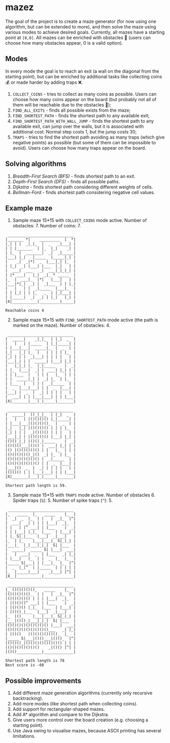 # mazez
The goal of the project is to create a maze generator (for now using one algorithm, but can be extended to more), and then solve the maze using various modes to achieve desired goals.
Currently, all mazes have a starting point at `[0,0]`. All mazes can be enriched with obstacles 🚫 (users can choose how many obstacles appear, 0 is a valid option).

## Modes
In every mode the goal is to reach an exit (a wall on the diagonal from the starting point), but can be enriched by additional tasks like collecting coins 💰 or made harder by adding traps ❌.
1. `COLLECT_COINS` - tries to collect as many coins as possible. Users can choose how many coins appear on the board (but probably not all of them will be reachable due to the obstacles 🚫);
2. `FIND_ALL_EXITS` - finds all possible exists from the maze;
3. `FIND_SHORTEST_PATH` - finds the shortest path to any available exit;
4. `FIND_SHORTEST_PATH_WITH_WALL_JUMP` - finds the shortest path to any available exit, can jump over the walls, but it is associated with additional cost. Normal step costs 1, but the jump costs 30;
5. `TRAPS` - tries to find the shortest path avoiding as many traps (which give negative points) as possible (but some of them can be impossible to avoid). Users can choose how many traps appear on the board. 

## Solving algorithms
1. *Breadth-First Search (BFS)* - finds shortest path to an exit.
2. *Depth-First Search (DFS)* - finds all possible paths.
3. *Dijkstra* - finds shortest path considering different weights of cells.
4. *Bellman-Ford* - finds shortest path considering negative cell values.

## Example maze
1. Sample maze 15*15 with `COLLECT_COINS` mode active. Number of obstacles: 7. Number of coins: 7.
```
 _____________________________
|_______ *|    _________  |  *|
|_| | |  _|_|_  |  _   _|___| |
| | |_______  | |_  |_|    _| |
| |_  |  _______|  _|  _|_____|
|___| |_|   |_____  |_____|_| |
|    _|  _|*|  _  |___|_| |_  |
| |_|  _| |___| |___  |_|   | |
|  ___|  ___   _|  ___|_|_|_| |
| |* ___|   |_|  _|_ * _____  |
|_  |  ___|_  |*|   |___|   | |
|___|*|_|  _| |  _|___  | | |_|
|   |   | |  _|_____  |___|_  |
| | |_| | | |_   _  | |_|___| |
| |_____|  _|  _| | |_|   |_| |
|X|___________|_________|_____|

Reachable coins 4
```
2. Sample maze 15*15 with `FIND_SHORTEST_PATH` mode active (the path is marked on the maze). Number of obstacles: 4. 

```
 _____________________________
|  _____|    _|_|_  | |_|  _  |
|   |   | |_____  | |_|_____| |
| |___|___|  _____|_  |  _  | |
|_|   |_| |_  |   | | | | |_  |
|_| | | |  _|___| | | | |   | |
|___|_| | |  _____| |___| |_| |
|   |_|_| |_  |_|_____    |  _|
| |_  |___|  _| |  ___| |_| | |
| | |___  |   | | |   |_  | | |
| |  _____|_| |  _| |_  | |_  |
| |___  |   | | |  _|_____  | |
|  _  |___|___| | |  _  |___| |
|___| |  _  |  _| | | | |   | |
|  ___| | | |___|___| | | |___|
|X|_______|___|_|_____|_______|

 _____________________________
|  _____|  ()_|_|_  | |_|  _  |
|   |   | |()()()() |_|_____| |
| |___|___|()()()()_  |  _  | |
|_|   |_| |()()()() | | | |_  |
|_| | | |  _|()()() | | |   | |
|___|_| | |()()()() |___| |_| |
|()()_|_| |()()_|_____    |  _|
|()()()___|()() |  ___| |_| | |
|() |()()()()() | |   |_  | | |
|()()()()()_|()  _| |_  | |_  |
|()()()()()()() |  _|_____  | |
|()()()()()()() | |  _  |___| |
|___|()  _  |  _| | | | |   | |
|()()() | | |___|___| | | |___|
|X|_______|___|_|_____|_______|

Shortest path length is 59.
```
3. Sample maze 15*15 with `TRAPS` mode active. Number of obstacles 6. Spider traps (`S`): 5. Number of spike traps (`^`): 5. 
 
```
 _____________________________
|_   _____  |_   _____    |_  |
|  _|  _  |_  | |   |  _|_  |^|
|  ___|  _| | | | |___|  _|_  |
| |   | |^ ___| | |___    |  _|
| | |___| |_|_  |___  | |___| |
| |_ S|_|___  |___|  _|___|   |
|_  | |_    |___|___|_ S|_|_| |
|___|_  |_|___|_|_|  S| |___  |
|  _____|  _____ S| |___|  ___|
|   |  ___|  _  | |___   _| |_|
| |___|   |_  | |  _  |_  |_  |
|_____ S|___| | |___|_  |_  |^|
|  _  |_|^  | |_____  | | | | |
|_  |_____|___|    _|___| |^| |
|X__|___________|_____________|

 _____________________________
|_ ()()()()()_   _____    |_  |
|()()()()()_  | |   |  _|_  |^|
|()()()()() | | | |___|  _|_  |
| |()()()^ ___| | |___    |  _|
| |()()() |_|_  |___  | |___| |
| |()()_|___  |___|  _|___|   |
|_  |()_    |___|___|_ S|_|_| |
|___|()()_|___|_|_|  S| |___  |
|()()()()()()()()() |___|  ___|
|()()()()()()()()()___   _| |_|
| |()()   |()()()()()()_  |_  |
|_____ S|___|()()___|()()_  |^|
|()()()_|()()()()()()()() | | |
|()()()()()()()    _|()() |^| |
|()()___________|_____________|

Shortest path length is 78
Best score is -60
```

## Possible improvements 
1. Add different maze generation algorithms (currently only recursive backtracking).
2. Add more modes (like shortest path when collecting coins).
3. Add support for rectangular-shaped mazes. 
4. Add A* algorithm and compare to the Dijkstra. 
5. Give users more control over the board creation (e.g. choosing a starting point).
6. Use Java swing to visualise mazes, because ASCII printing has several limitations. 